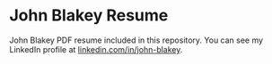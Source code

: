 # John Blakey Resume
John Blakey PDF resume included in this repository. You can see my LinkedIn profile at [linkedin.com/in/john-blakey](https://www.linkedin.com/in/john-blakey/).
